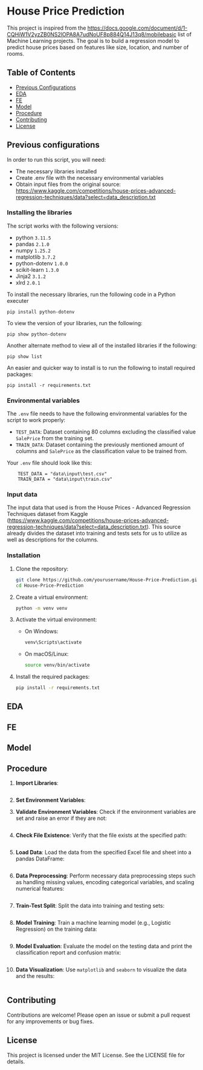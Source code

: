 # House Price Prediction

This project is inspired from the https://docs.google.com/document/d/1-CQHiW1V2yzZB0NS2lOPA8A7udNoUF8p884Q14J13q8/mobilebasic list of Machine Learning projects.
The goal is to build a regression model to predict house prices based on features like size, location, and number of rooms.

## Table of Contents
- [Previous Configurations](#previous-configurations)
- [EDA](#eda)
- [FE](#fe)
- [Model](#model)
- [Procedure](#procedure)
- [Contributing](#contributing)
- [License](#license)

## Previous configurations

In order to run this script, you will need:

- The necessary libraries installed
- Create .env file with the necessary environmental variables
- Obtain input files from the original source: https://www.kaggle.com/competitions/house-prices-advanced-regression-techniques/data?select=data_description.txt

### Installing the libraries

The script works with the following versions:
- python `3.11.5`
- pandas `2.1.0`
- numpy `1.25.2`
- matplotlib `3.7.2`
- python-dotenv `1.0.0`
- scikit-learn `1.3.0`
- Jinja2 `3.1.2`
- xlrd `2.0.1`

To install the necessary libraries, run the following code in a Python executer
``` CMD Commands
pip install python-dotenv
```

To view the version of your libraries, run the following:
``` CMD Commands
pip show python-dotenv
```

Another alternate method to view all of the installed libraries if the following:
``` CMD Commands
pip show list
```

An easier and quicker way to install is to run the following to install required packages:

``` CMD Commands
pip install -r requirements.txt
```

### Environmental variables

The `.env` file needs to have the following environmental variables for the script to work properly:

- `TEST_DATA`: Dataset containing 80 columns excluding the classified value `SalePrice` from the training set.
- `TRAIN_DATA`: Dataset containing the previously mentioned amount of columns and `SalePrice` as the classification value to be trained from.

Your `.env` file should look like this:

``` textplain
    TEST_DATA = "data\input\test.csv"
    TRAIN_DATA = "data\input\train.csv"
```

### Input data

The input data that used is from the House Prices - Advanced Regression Techniques dataset from Kaggle (https://www.kaggle.com/competitions/house-prices-advanced-regression-techniques/data?select=data_description.txt). This source already divides the dataset into training and tests sets for us to utilize as well as descriptions for the columns.

### Installation

1. Clone the repository:
    ```sh
    git clone https://github.com/yourusername/House-Price-Prediction.git
    cd House-Price-Prediction
    ```

2. Create a virtual environment:
    ```sh
    python -m venv venv
    ```

3. Activate the virtual environment:
    - On Windows:
        ```sh
        venv\Scripts\activate
        ```
    - On macOS/Linux:
        ```sh
        source venv/bin/activate
        ```

4. Install the required packages:
    ```sh
    pip install -r requirements.txt
    ```
    
## EDA


## FE

## Model

## Procedure

1. **Import Libraries**:
    ```python

    ```

2. **Set Environment Variables**:


3. **Validate Environment Variables**:
    Check if the environment variables are set and raise an error if they are not:
    ```python

    ```

4. **Check File Existence**:
    Verify that the file exists at the specified path:
    ```python

    ```

5. **Load Data**:
    Load the data from the specified Excel file and sheet into a pandas DataFrame:
    ```python

    ```

6. **Data Preprocessing**:
    Perform necessary data preprocessing steps such as handling missing values, encoding categorical variables, and scaling numerical features:
    ```python

    ```

7. **Train-Test Split**:
    Split the data into training and testing sets:
    ```python

    ```

8. **Model Training**:
    Train a machine learning model (e.g., Logistic Regression) on the training data:
    ```python

    ```

9. **Model Evaluation**:
    Evaluate the model on the testing data and print the classification report and confusion matrix:
    ```python

    ```

10. **Data Visualization**:
    Use `matplotlib` and `seaborn` to visualize the data and the results:
    ```python

    ```

## Contributing

Contributions are welcome! Please open an issue or submit a pull request for any improvements or bug fixes.

## License

This project is licensed under the MIT License. See the LICENSE file for details.
